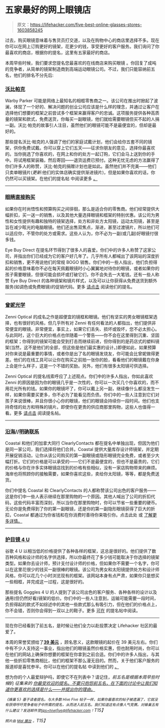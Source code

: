 # 五家最好的网上眼镜店

> 原文：<https://lifehacker.com/five-best-online-glasses-stores-1603858245>

过去，购买眼镜意味着与售货员打交道，以及在购物中心的商店里选择不多。现在你可以在网上订购更好的镜架，花更少的钱，享受更好的客户服务。我们询问了你最喜欢的商店，根据你的提名，这里有五家最好的商店。



本周早些时候，我们要求您提名您最喜欢的在线商店来购买眼镜 。你回复了成吨的竞争者，从简单的镜架制造商到高端运动眼镜公司。不过，我们只能容纳前五名，他们的排名不分先后:

### [沃比帕克](https://www.warbyparker.com/)

Warby Parker 可能是网络上最知名的相框零售商之一。该公司在推出时掀起了波澜，体现了一个好的、解决问题的创业公司应该是什么样的理念，并通过让客户在选择他们想要的框架之前尝试多个框架来赢得客户的忠诚。这项服务提供各种高质量的镜架和款式，免费送货，你每买一副眼镜，他们就给需要眼镜但买不起的人捐一副。沃比·帕克的故事引人注目，虽然他们的眼镜可能不是最便宜的，但却是最好的。

那些提名沃比·帕克的人强调了他们的家庭试戴计划，他们会给你五套不同的镜架，供你免费试戴。你可以穿上它们五天——征求你朋友的意见，选择你最喜欢的。当你挑选了你喜欢的，在网上和你的处方一起订购，它们会马上送到你的手中。将试用框架装箱，然后寄回——退货运费已预付。这种无忧无虑的方法赢得了你们许多人的称赞，沃比·帕克的捐赠计划也是如此。虽然他们并不完美——他们只卖单眼镜片(*更新*:他们的实体店确实提供渐进镜片)，但是如果你喜欢的话，你仍然可以买镜架。在他们的提名帖 中阅读更多 [。](http://lifehacker.com/warby-parker-warbyparker-com-ive-bought-three-pairs-o-1602892571)

* * *

### [眼睛直接购买](https://eyebuydirect.sjv.io/c/379647/467513/8266?u=https%3A%2F%2Fwww.eyebuydirect.com)

如果你在时尚悟性和预算购买之间徘徊，那么是适合你的零售商。他们经常提供大幅折扣，买一送一的销售，以及其他大量选择眼镜和框架的特别优惠。该公司为男性和女性提供有趣和独特的镜架选择，处方和非处方太阳镜，运动太阳镜，甚至是旨在减少眩光的电脑眼镜。他们还出售双焦点，渐进，甚至过渡镜片，所以他们可以适应你，不管你的处方或需求。这些人认为，你不必为一副(或几副)好眼镜付很多钱。

Eye Buy Direct 在提名环节得到了很多人的喜爱。你们中的许多人称赞了这家公司，并指出你们已经成为它的客户好几年了。几乎所有人都喊出了该网站的深度折扣和销售，更不用说他们的常规 BOGO 销售。你们中的一些人指出，他们负担得起的价格意味着你不必在每天佩戴眼镜时小心翼翼地对待你的眼镜，或者如果你的孩子需要眼镜，但很可能会损坏或打破它们，你不会失去一大笔钱。还有一些人称赞 Eye Buy Direct 的各种镜架和镜片样式，以及可以让你获得从免费送货到额外服务(如调色或免费眼镜)的促销代码。更多 [请点击](http://lifehacker.com/eyebuydirect-com-great-prices-frequent-promo-codes-a-1602890306) 阅读他们的提名。

* * *

### [曾妮光学](http://www.zennioptical.com/)

Zenni Optical 的成名之作是超便宜的镜框和眼镜。他们有坚实的男女眼镜框架选择，也有很好的风格，但几乎所有对 Zenni 有任何看法的人都指出，他们提供非常便宜的眼镜。非常便宜，事实上，如果它们丢失、损坏或毁坏，您不必太担心。与此同时，这个巨大的价格点也伴随着一个警告——你不会在这里得到沉重、坚固的框架；你得到的镜架可能会受到打击而继续前进，但你得到的是药店式的塑料镜架(当然，这不是他们的全部，但这些是他们最实惠的设计。)即便如此，如果预算对你来说是最重要的事情，或者你是出了名的眼镜发烧友，你可能会比曾妮做得更差。他们的在线工具可以让你在购买之前拍一张你的脸，看看他们的眼镜戴在你身上会是什么样子，这是一个不错的奖励。另外，他们有很多太阳镜可供选择。

Zenni Optical 的提名线索呼应了上述观点。你们中的许多人指出，你如此喜欢 Zenni 的原因是因为你的眼镜几乎是一次性的，你可以一次买几个你喜欢的，而不用花光所有的钱。如果你的眼镜坏了，你可以戴上另一副，继续像什么都没发生一样，如果你需要买更多，你不必为了能看见而负债。你们中的一些人注意到它们对孩子来说很棒，并且你很小心你的眼镜，他们的眼镜会持续你一段时间。他们也支持奇怪的处方和特殊的镜片。即使你在更贵的供应商那里购物，这些人也值得一看。更多 [请点击](http://lifehacker.com/zenni-ive-been-getting-glasses-from-them-for-years-and-1602886732) 阅读提名帖。

* * *

### [沿海](http://www.coastal.com/glasses)//[明确联系](http://www.clearlycontacts.ca/)

Coastal 和他们的加拿大同行 ClearlyContacts 都在提名中单独出现，但因为他们是同一家公司，我们选择将他们合并。Coastal 提供大量库存设计师镜架，并定期开展促销活动，让你从该公司购买的第一副眼镜或隐形眼镜完全免费，或者至少大幅打折。它们的价格是可以承受的——它们不是最便宜的，但也不是最贵的，它们的价格与你在许多实体眼镜店找到的价格有些相似，没有一家店购物带来的麻烦。海岸也将照顾你的接触需要，如果你喜欢这些，卖给你太阳镜，等等，都是免费送货。

你们中提名 Coastal 和 ClearlyContacts 的人都称赞该公司出色的客户服务——这是你们中一些人表示继续在那里购物的一个原因。其他人喊出了公司的折扣代码，这些代码丰富而深刻，所以当你在那里购物时，你可以节省一些重要的硬币。无论你是免费得到了你的第一副眼镜，还是你的第一副隐形眼镜获得了巨大的折扣，Coastal 都通过为你省钱和在你消费时善待你来吸引你。点击此处 或 [了解更多详情。](http://lifehacker.com/for-me-this-is-the-best-1602885939)

* * *

### [护目镜 4 U](http://www.goggles4u.com/)

谷歌 4 U 以相当低的价格提供了各种各样的框架，这总是很好的。他们提供了数百种风格和设计师的名字供选择，所以你最终花了多少钱可能取决于你选择的镜架类型。如果你去设计师，预计支付设计师的价格，但如果你不需要一个名字，你可以在这里花很少的钱买一副很棒的眼镜。该公司为男女和太阳镜提供处方和设计师风格，你可以花几个小时浏览现有的框架。该网站本身有点严肃，如果你只是想买一些相框，并完成这一过程，这是很好的。

那些提名 Goggles 4 U 的人提到了该公司出色的客户服务、各种各样的设计以及通用(但仍然好看)镜架的低价。你们中的一些人注意到，运输可能需要一段时间，负担得起的款式不如综述中的其他一些款式那么有吸引力，但在他们的价格点上，你不会错，否则你会得到一双以上的鞋子。更多 [可在](http://lifehacker.com/why-i-ordered-from-them-a-few-times-their-low-prices-1602897790) 的提名帖中阅读。

* * *

现在你已经看到了前五名，是时候让他们全力以赴投票决定 Lifehacker 社区的最爱了。

本周的荣誉奖颁给了[**39 美元**](http://www.39dollarglasses.com/) ，顾名思义，这款眼镜的起价在 39 美元左右。你们中有不少人支持这一事业，指出他们的眼镜虽然价格实惠，但也耐用时尚，你可以在他们的网站上确保你想要的框架在你拿到之前合适。你们中的许多人指出，与其他一些折扣零售商相比，他们的框架不那么漫无目的。然而，关于他们客户服务的报道却是喜忧参半。你可以在他们的提名帖 中读到他们的 [。](http://lifehacker.com/vote-for-39-dollar-glasses-com-ive-been-using-them-for-1602902505)

想为你的个人最爱辩护吗，即使它不在列表中？请记住，*前五名是根据本周早些时候*的 *征集来的* [*你最受欢迎的提名。不要只抱怨前五名，在下面的讨论中让我们知道你更喜欢的选择是什么——并提出你的理由。*](https://lifehacker.com/whats-the-best-online-glasses-store-1602315352)

*<small>《蜂巢 5》基于读者提名。与大多数 Hive Five 帖子一样，如果你最喜欢的帖子被遗漏了，它就没有获得呼吁竞争者帖子中所需的提名，从而进入前五名。我们知道这有点像人气竞赛。对蜂巢五有什么建议？发送邮件至</small>*[*<small>tips+hivefive@lifehacker.com</small>*](mailto:tips+hivefive@lifehacker.com)*<small>！</small>T15】*

*<small>照片由</small>* [*<small>Mal 展台</small>*](https://www.flickr.com/photos/malbooth/14384779930/) *<small>。</small>T15】*